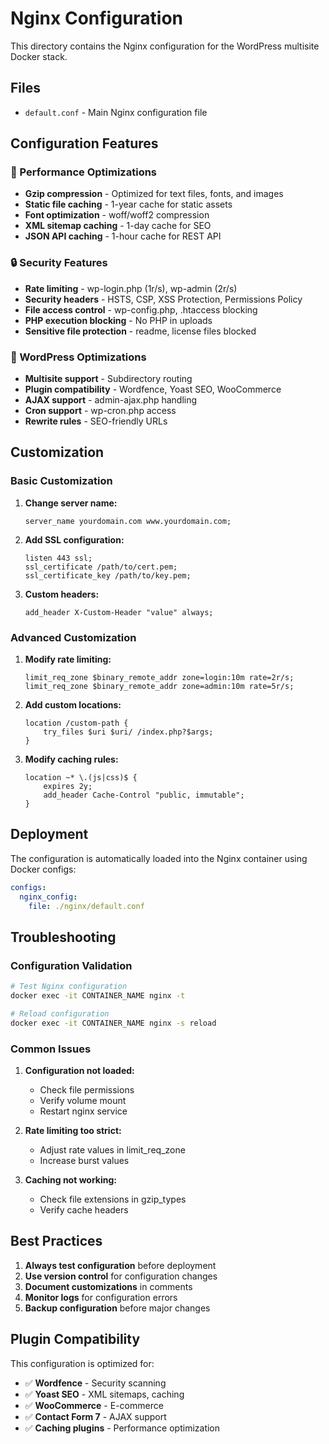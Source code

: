 # Nginx Configuration

This directory contains the Nginx configuration for the WordPress multisite Docker stack.

## Files

- `default.conf` - Main Nginx configuration file

## Configuration Features

### 🚀 Performance Optimizations
- **Gzip compression** - Optimized for text files, fonts, and images
- **Static file caching** - 1-year cache for static assets
- **Font optimization** - woff/woff2 compression
- **XML sitemap caching** - 1-day cache for SEO
- **JSON API caching** - 1-hour cache for REST API

### 🔒 Security Features
- **Rate limiting** - wp-login.php (1r/s), wp-admin (2r/s)
- **Security headers** - HSTS, CSP, XSS Protection, Permissions Policy
- **File access control** - wp-config.php, .htaccess blocking
- **PHP execution blocking** - No PHP in uploads
- **Sensitive file protection** - readme, license files blocked

### 🎯 WordPress Optimizations
- **Multisite support** - Subdirectory routing
- **Plugin compatibility** - Wordfence, Yoast SEO, WooCommerce
- **AJAX support** - admin-ajax.php handling
- **Cron support** - wp-cron.php access
- **Rewrite rules** - SEO-friendly URLs

## Customization

### Basic Customization

1. **Change server name:**
   ```nginx
   server_name yourdomain.com www.yourdomain.com;
   ```

2. **Add SSL configuration:**
   ```nginx
   listen 443 ssl;
   ssl_certificate /path/to/cert.pem;
   ssl_certificate_key /path/to/key.pem;
   ```

3. **Custom headers:**
   ```nginx
   add_header X-Custom-Header "value" always;
   ```

### Advanced Customization

1. **Modify rate limiting:**
   ```nginx
   limit_req_zone $binary_remote_addr zone=login:10m rate=2r/s;
   limit_req_zone $binary_remote_addr zone=admin:10m rate=5r/s;
   ```

2. **Add custom locations:**
   ```nginx
   location /custom-path {
       try_files $uri $uri/ /index.php?$args;
   }
   ```

3. **Modify caching rules:**
   ```nginx
   location ~* \.(js|css)$ {
       expires 2y;
       add_header Cache-Control "public, immutable";
   }
   ```

## Deployment

The configuration is automatically loaded into the Nginx container using Docker configs:

```yaml
configs:
  nginx_config:
    file: ./nginx/default.conf
```

## Troubleshooting

### Configuration Validation
```bash
# Test Nginx configuration
docker exec -it CONTAINER_NAME nginx -t

# Reload configuration
docker exec -it CONTAINER_NAME nginx -s reload
```

### Common Issues

1. **Configuration not loaded:**
   - Check file permissions
   - Verify volume mount
   - Restart nginx service

2. **Rate limiting too strict:**
   - Adjust rate values in limit_req_zone
   - Increase burst values

3. **Caching not working:**
   - Check file extensions in gzip_types
   - Verify cache headers

## Best Practices

1. **Always test configuration** before deployment
2. **Use version control** for configuration changes
3. **Document customizations** in comments
4. **Monitor logs** for configuration errors
5. **Backup configuration** before major changes

## Plugin Compatibility

This configuration is optimized for:
- ✅ **Wordfence** - Security scanning
- ✅ **Yoast SEO** - XML sitemaps, caching
- ✅ **WooCommerce** - E-commerce
- ✅ **Contact Form 7** - AJAX support
- ✅ **Caching plugins** - Performance optimization 